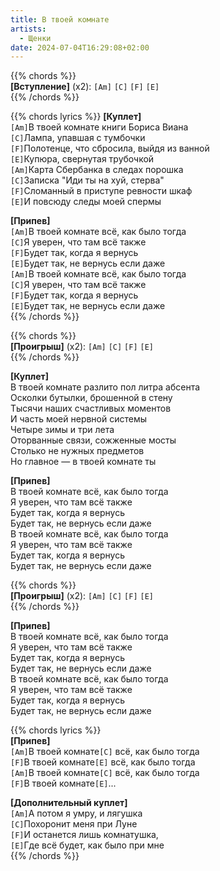 ```yaml
---
title: В твоей комнате
artists: 
  - Щенки
date: 2024-07-04T16:29:08+02:00
---
```


{{% chords %}}  
**[Вступление]** (х2): `[Am]` `[C]` `[F]` `[E]`  
{{% /chords %}}

{{% chords lyrics %}}
**[Куплет]**  
`[Am]`В твоей комнате книги Бориса Виана  
`[C]`Лампа, упавшая с тумбочки  
`[F]`Полотенце, что сбросила, выйдя из ванной  
`[E]`Купюра, свернутая трубочкой  
`[Am]`Карта Сбербанка в следах порошка  
`[C]`Записка "Иди ты на хуй, стерва"  
`[F]`Сломанный в приступе ревности шкаф  
`[E]`И повсюду следы моей спермы  

**[Припев]**  
`[Am]`В твоей комнате всё, как было тогда  
`[C]`Я уверен, что там всё также  
`[F]`Будет так, когда я вернусь  
`[E]`Будет так, не вернусь если даже  
`[Am]`В твоей комнате всё, как было тогда  
`[C]`Я уверен, что там всё также  
`[F]`Будет так, когда я вернусь  
`[E]`Будет так, не вернусь если даже  
{{% /chords %}}

{{% chords %}}  
**[Проигрыш]** (x2): `[Am]` `[C]` `[F]` `[E]`  
{{% /chords %}}  

**[Куплет]**  
В твоей комнате разлито пол литра абсента  
Осколки бутылки, брошенной в стену  
Тысячи наших счастливых моментов  
И часть моей нервной системы  
Четыре зимы и три лета  
Оторванные связи, сожженные мосты  
Столько не нужных предметов  
Но главное — в твоей комнате ты  

**[Припев]**  
В твоей комнате всё, как было тогда  
Я уверен, что там всё также  
Будет так, когда я вернусь  
Будет так, не вернусь если даже  
В твоей комнате всё, как было тогда  
Я уверен, что там всё также  
Будет так, когда я вернусь  
Будет так, не вернусь если даже

{{% chords %}}  
**[Проигрыш]** (x2): `[Am]` `[C]` `[F]` `[E]`  
{{% /chords %}}  

**[Припев]**  
В твоей комнате всё, как было тогда  
Я уверен, что там всё также  
Будет так, когда я вернусь  
Будет так, не вернусь если даже  
В твоей комнате всё, как было тогда  
Я уверен, что там всё также  
Будет так, когда я вернусь  
Будет так, не вернусь если даже  

{{% chords lyrics %}}  
**[Припев]**  
`[Am]`В твоей комнате`[C]` всё, как было тогда  
`[F]`В твоей комнате`[E]` всё, как было тогда  
`[Am]`В твоей комнате`[C]` всё, как было тогда  
`[F]`В твоей комнате`[E]`...  

**[Дополнительный куплет]**  
`[Am]`А потом я умру, и лягушка  
`[C]`Похоронит меня при Луне  
`[F]`И останется лишь комнатушка,  
`[E]`Где всё будет, как было при  мне  
{{% /chords %}}  
